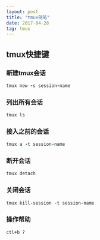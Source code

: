 ```yaml
---
layout: post
title: "tmux随笔"
date: 2017-04-28
tag: tmux
---   
```

## tmux快捷键

### 新建tmux会话
```ruby
tmux new -s session-name
```

### 列出所有会话
```ruby
tmux ls
```

### 接入之前的会话
```ruby
tmux a -t session-name
```

### 断开会话
```ruby
tmux detach
```

### 关闭会话
```ruby
tmux kill-session -t session-name
```

### 操作帮助
```ruby
ctl+b ?
```
